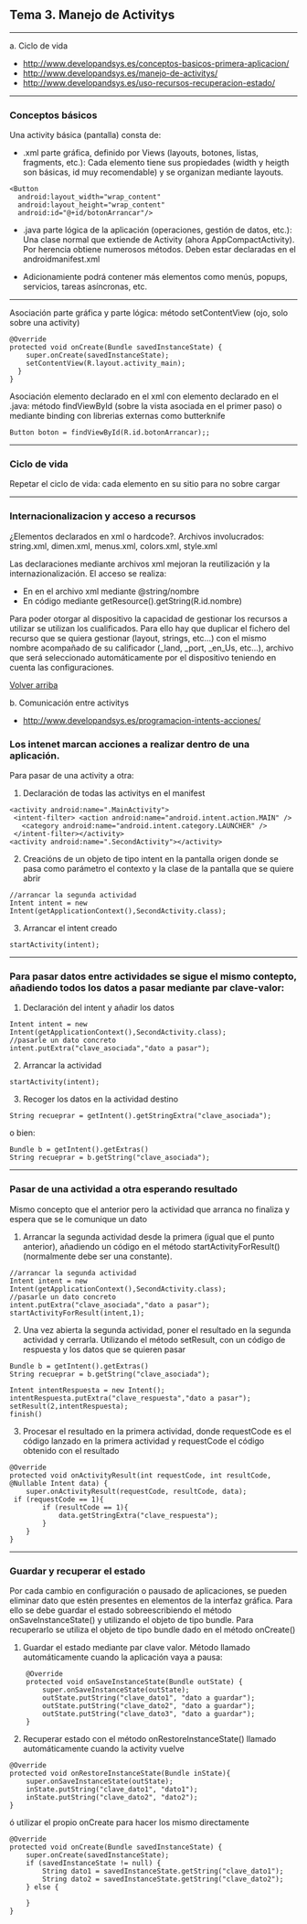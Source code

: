 <a name="tema3"></a>
## Tema 3. Manejo de Activitys				
***

a.	Ciclo de vida

- http://www.developandsys.es/conceptos-basicos-primera-aplicacion/
- http://www.developandsys.es/manejo-de-activitys/
- http://www.developandsys.es/uso-recursos-recuperacion-estado/

***

### Conceptos básicos

Una activity básica (pantalla) consta de:

- .xml parte gráfica, definido por Views (layouts, botones, listas, fragments, etc.): Cada elemento tiene sus propiedades (width y heigth son básicas, id muy recomendable) y se organizan mediante layouts.

```
<Button  
  android:layout_width="wrap_content"  
  android:layout_height="wrap_content"  
  android:id="@+id/botonArrancar"/>
```

- .java parte lógica de la aplicación (operaciones, gestión de datos, etc.): Una clase normal que extiende de Activity (ahora AppCompactActivity). Por herencia obtiene numerosos métodos. Deben estar declaradas en el androidmanifest.xml

- Adicionamiente podrá contener más elementos como menús, popups, servicios, tareas asíncronas, etc.

****

Asociación parte gráfica y parte lógica: método setContentView (ojo, solo sobre una activity)

```
@Override  
protected void onCreate(Bundle savedInstanceState) {  
    super.onCreate(savedInstanceState);  
    setContentView(R.layout.activity_main);  
  }  
}
```

Asociación elemento declarado en el xml con elemento declarado en el .java: método findViewById (sobre la vista asociada en el primer paso) o mediante binding con librerias externas como butterknife

```
Button boton = findViewById(R.id.botonArrancar);;
```

****

### Ciclo de vida
Repetar el ciclo de vida: cada elemento en su sitio para no sobre cargar

****

### Internacionalizacion y acceso a recursos

¿Elementos declarados en xml o hardcode?. Archivos involucrados: string.xml, dimen.xml, menus.xml, colors.xml, style.xml

Las declaraciones mediante archivos xml mejoran la reutilización y la internazionalización. El acceso se realiza: 
- En en el archivo xml mediante @string/nombre
- En código mediante getResource().getString(R.id.nombre)

Para poder otorgar al dispositivo la capacidad de gestionar los recursos a utilizar se utilizan los cualificados. Para ello hay que duplicar el fichero del recurso que se quiera gestionar (layout, strings, etc...) con el mismo nombre acompañado de su calificador (_land, _port, _en_Us, etc...), archivo que será seleccionado automáticamente por el dispositivo teniendo en cuenta las configuraciones.

[Volver arriba](#tema1)

b.	Comunicación entre activitys 

- http://www.developandsys.es/programacion-intents-acciones/

### Los intenet marcan acciones a realizar dentro de una aplicación. 

Para pasar de una activity a otra:

1. Declaración de todas las activitys en el manifest
```
<activity android:name=".MainActivity">  
 <intent-filter> <action android:name="android.intent.action.MAIN" />  
   <category android:name="android.intent.category.LAUNCHER" />  
 </intent-filter></activity>  
<activity android:name=".SecondActivity"></activity>
```
2. Creacións de un objeto de tipo intent en la pantalla origen donde se pasa como parámetro el contexto y la clase de la pantalla que se quiere abrir
```
//arrancar la segunda actividad  
Intent intent = new Intent(getApplicationContext(),SecondActivity.class);  
```
3. Arrancar el intent creado
``` 
startActivity(intent);  
```


***

### Para pasar datos entre actividades se sigue el mismo contepto, añadiendo todos los datos a pasar mediante par clave-valor:


1. Declaración del intent y añadir los datos

```
Intent intent = new Intent(getApplicationContext(),SecondActivity.class);  
//pasarle un dato concreto  
intent.putExtra("clave_asociada","dato a pasar");  
```

2. Arrancar la actividad
``` 
startActivity(intent);  
```
3. Recoger los datos en la actividad destino
``` 
String recueprar = getIntent().getStringExtra("clave_asociada");
```
 o bien:

```
Bundle b = getIntent().getExtras()
String recueprar = b.getString("clave_asociada");

``` 

***

### Pasar de una actividad a otra esperando resultado

Mismo concepto que el anterior pero la actividad que arranca no finaliza y espera que se le comunique un dato

1. Arrancar la segunda actividad desde la primera (igual que el punto anterior), añadiendo un código en el método startActivityForResult() (normalmente debe ser una constante).

``` 
//arrancar la segunda actividad  
Intent intent = new Intent(getApplicationContext(),SecondActivity.class);  
//pasarle un dato concreto  
intent.putExtra("clave_asociada","dato a pasar");  
startActivityForResult(intent,1);

```

 2. Una vez abierta la segunda actividad, poner el resultado en la segunda actividad y cerrarla. Utilizando el método setResult, con un código de respuesta y los datos que se quieren pasar 
  
``` 
Bundle b = getIntent().getExtras()
String recueprar = b.getString("clave_asociada");

Intent intentRespuesta = new Intent();  
intentRespuesta.putExtra("clave_respuesta","dato a pasar");  
setResult(2,intentRespuesta);  
finish()
```

 3. Procesar el resultado en la primera actividad, donde requestCode es el código lanzado en la primera actividad y requestCode el código obtenido con el resultado

``` 
@Override  
protected void onActivityResult(int requestCode, int resultCode, @Nullable Intent data) {  
    super.onActivityResult(requestCode, resultCode, data);  
 if (requestCode == 1){  
        if (resultCode == 1){  
            data.getStringExtra("clave_respuesta");  
        }  
    }  
}
```
***

### Guardar y recuperar el estado

Por cada cambio en configuración o pausado de aplicaciones, se pueden eliminar dato que estén presentes en elementos de la interfaz gráfica. Para ello se debe guardar el estado sobreescribiendo el método onSaveInstanceState() y utilizando el objeto de tipo bundle. Para recuperarlo se utiliza el objeto de tipo bundle dado en el método onCreate()

1. Guardar el estado mediante par clave valor. Método llamado automáticamente cuando la aplicación vaya a pausa:
````
    @Override
    protected void onSaveInstanceState(Bundle outState) {
        super.onSaveInstanceState(outState);
        outState.putString("clave_dato1", "dato a guardar");
        outState.putString("clave_dato2", "dato a guardar");
        outState.putString("clave_dato3", "dato a guardar");
    }
````

2. Recuperar estado con el método onRestoreInstanceState() llamado automáticamente cuando la activity vuelve
```
@Override
protected void onRestoreInstanceState(Bundle inState){
    super.onSaveInstanceState(outState);
    inState.putString("clave_dato1", "dato1");
    inState.putString("clave_dato2", "dato2");
}
```
ó utilizar el propio onCreate para hacer los mismo directamente

```
@Override
protected void onCreate(Bundle savedInstanceState) {
    super.onCreate(savedInstanceState); 
    if (savedInstanceState != null) {
        String dato1 = savedInstanceState.getString("clave_dato1");
        String dato2 = savedInstanceState.getString("clave_dato2");
    } else {
      
    }
}
```




